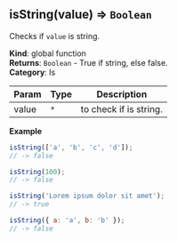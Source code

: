 <a name="isString"></a>

## isString(value) ⇒ <code>Boolean</code>
Checks if `value` is string.

**Kind**: global function  
**Returns**: <code>Boolean</code> - True if string, else false.  
**Category**: Is  

| Param | Type | Description |
| --- | --- | --- |
| value | <code>\*</code> | to check if is string. |

**Example**  
```js
isString(['a', 'b', 'c', 'd']);
// -> false

isString(100);
// -> false

isString('Lorem ipsum dolor sit amet');
// -> true

isString({ a: 'a', b: 'b' });
// -> false
```
